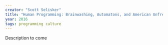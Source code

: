 ```yaml
---
creator: "Scott Selisker"
title: "Human Programming: Brainwashing, Automatons, and American Unfreedom"
year: 2016
tags: programming culture
---
```


Description to come
